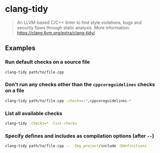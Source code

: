 # clang-tidy

> An LLVM-based C/C++ linter to find style violations, bugs and security flaws through static analysis. More information: <https://clang.llvm.org/extra/clang-tidy/>.

## Examples

### Run default checks on a source file

```bash
clang-tidy path/to/file.cpp
```

### Don't run any checks other than the `cppcoreguidelines` checks on a file

```bash
clang-tidy path/to/file.cpp -checks=-*,cppcoreguidelines-*
```

### List all available checks

```bash
clang-tidy -checks=* -list-checks
```

### Specify defines and includes as compilation options (after `--`)

```bash
clang-tidy path/to/file.cpp -- -Imy_project/include -Ddefinitions
```
